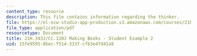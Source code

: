 ```yaml
---
content_type: resource
description: This file contains information regarding the thinker.
file: https://ol-ocw-studio-app-production.s3.amazonaws.com/courses/21h-343j-making-books-the-renaissance-and-today-spring-2016/15fe95958becf5143337cfb3e47d41a9_MIT21H_343JS16_Thinker.pdf
file_type: application/pdf
resourcetype: Document
title: 21H.343J/CC.120J Making Books - Student Example 2
uid: 15fe9595-8bec-f514-3337-cfb3e47d41a9
---
```

